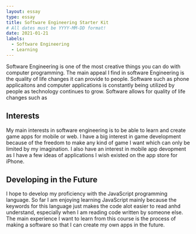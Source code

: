 ```yaml
---
layout: essay
type: essay
title: Software Engineering Starter Kit
# All dates must be YYYY-MM-DD format!
date: 2021-01-21
labels:
  - Software Engineering
  - Learning
---
```


Software Engineering is one of the most creative things you can do with computer programming. The main appeal I find in software Engineering is the quality of life changes it can provide to people. Software such as phone applicaitons and computer applications is constantly being utilized by people as technology continues to grow. Software allows for quality of life changes such as


## Interests
My main interests in software engineering is to be able to learn and create game apps for mobile or web. I have a big interest in game development because of the freedom to make any kind of game I want which can only be limited by my imagination. I also have an interest in mobile app devopment as I have a few ideas of applications I wish existed on the app store for iPhone. 


## Developing in the Future
I hope to develop my proficiency with the JavaScript programming language. So far I am enjoying learning JavaScript mainly because the keywords for this language just makes the code alot easier to read anhd understand, especially when I am reading code written by someone else. The main experience I want to learn from this course is the process of making a software so that I can create my own apps in the future.
